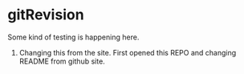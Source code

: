 # gitRevision
Some kind of testing is happening here.


1. Changing this from the site. 
   First opened this REPO and changing README from github site.
